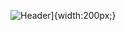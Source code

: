 ![Header](https://img.poki.com/cdn-cgi/image/quality=78,width=600,height=600,fit=cover,g=0.5x0.5,f=auto/9afd3b92ab41ffca7f368a8fcbd6d39a75894efe0edbc14cf1f067cf625e6678.png)]{width:200px;}
